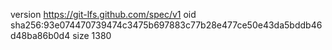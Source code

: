 version https://git-lfs.github.com/spec/v1
oid sha256:93e074470739474c3475b697883c77b28e477ce50e43da5bddb46d48ba86b0d4
size 1380
